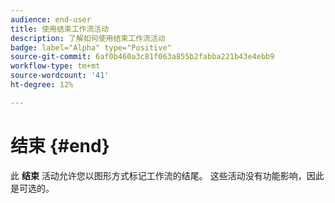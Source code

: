 ```yaml
---
audience: end-user
title: 使用结束工作流活动
description: 了解如何使用结束工作流活动
badge: label="Alpha" type="Positive"
source-git-commit: 6af0b460a3c81f063a855b2fabba221b43e4ebb9
workflow-type: tm+mt
source-wordcount: '41'
ht-degree: 12%

---
```



# 结束 {#end}

此 **结束** 活动允许您以图形方式标记工作流的结尾。 这些活动没有功能影响，因此是可选的。

